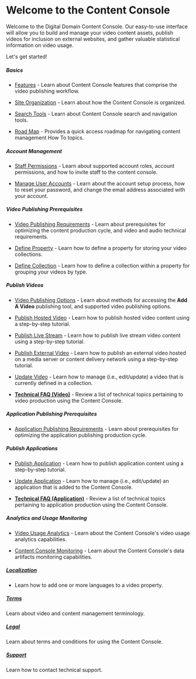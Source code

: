 # Welcome to the Content Console

Welcome to the Digital Domain Content Console. Our easy-to-use interface will allow you to build and manage your video content assets, publish videos for inclusion on external websites, and gather valuable statistical information on video usage.

Let's get started!

##### Basics

* [Features](venom\features.md) - Learn about Content Console features that comprise the video publishing workflow.

* [Site Organization](venom\siteorg.md) - Learn about how the Content Console is organized.

* [Search Tools](venom\siteorg.md) - Learn about Content Console search and navigation tools.

* [Road Map](venom\roadmap.md) - Provides a quick access roadmap for navigating content management How To topics.


##### Account Management

* [Staff Permissions](venom\permissions.md) - Learn about supported account roles, account permissions, and how to invite staff to the content console.

* [Manage User Accounts](venom\accountmanage.md) - Learn about the account setup process, how to reset your password, and change the email address associated with your account.

##### Video Publishing Prerequisites

* [Video Publishing Requirements](venom\videopublishrequirements.md) - Learn about prerequisites for optimizing the content production cycle, and video and audio technical requirements.

* [Define Property](venom\createproperty.md) - Learn how to define a property for storing your video collections.

* [Define Collection](venom\createcollection.md) - Learn how to define a collection within a property for grouping your videos by type.

##### Publish Videos

* [Video Publishing Options](venom\videopublishingoptions.md) - Learn about methods for accessing the **Add A Video** publishing tool, and supported video publishing options.  

* [Publish Hosted Video](venom\publishhostedvideo.md) - Learn how to publish hosted video content using a step-by-step tutorial.

* [Publish Live Stream](venom\publishlivestream.md) - Learn how to publish live stream video content using a step-by-step tutorial.

* [Publish External Video](venom\publishexternalvideo.md) - Learn how to publish an external video hosted on a media server or content delivery network using a step-by-step tutorial.

* [Update Video](venom\managevideo.md) - Learn how to manage (i.e., edit/update) a video that is currently defined in a collection.

* [**Technical FAQ (Video)**](venom\techfaqvideo.md) -  Review a list of technical topics pertaining to video production using the Content Console.

##### Application Publishing Prerequisites

* [Application Publishing Requirements](venom\apppublishrequirements.md) - Learn about prerequisites for optimizing the application publishing production cycle.

##### Publish Applications

* [Publish Application](venom\publishapp.md) - Learn how to publish application content using a step-by-step tutorial.

* [Update Application](venom\manageapp.md) - Learn how to manage (i.e., edit/update) an application that is added to the Content Console.

* [**Technical FAQ (Application)**](venom\techfaqapp.md) - Review a list of technical topics pertaining to application production using the Content Console.

##### Analytics and Usage Monitoring

* [Video Usage Analytics](venom\videousageanalytics.md) - Learn about the Content Console's video usage analytics capabilities.

* [Content Console Monitoring](venom\contentconsolemonitoring.md) - Learn about the Content Console's data artifacts monitoring capabilities.

##### [Localization](venom\localization.md)

* Learn how to add one or more languages to a video property.

##### [**Terms**](venom\terms.md)

Learn about video and content management terminology.

##### [Legal](venom\legal.md)

Learn about terms and conditions for using the Content Console.

##### [**Support**](venom\support.md)

Learn how to contact technical support.
